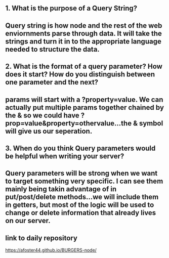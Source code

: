 ## 1. What is the purpose of a Query String?
Query string is how node and the rest of the web enviornments parse through data. It will take the strings and turn it in to the appropriate language needed to structure the data.
---
## 2. What is the format of a query parameter? How does it start? How do you distinguish between one parameter and the next?
params will start with a ?property=value. We can actually put multiple params together chained by the & so we could have ?prop=value&property=othervalue...the & symbol will give us our seperation.
---
## 3. When do you think Query parameters would be helpful when writing your server?
Query parameters will be strong when we want to target something very specific. I can see them mainly being takin advantage of in put/post/delete methods...we will include them in getters, but most of the logic will be used to change or delete information that already lives on our server.
---
## link to daily repository
https://afoster44.github.io/BURGERS-node/
